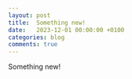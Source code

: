```yaml
---
layout: post
title:  Something new!
date:   2023-12-01 00:00:00 +0100
categories: blog
comments: true
---
```


Something new!
